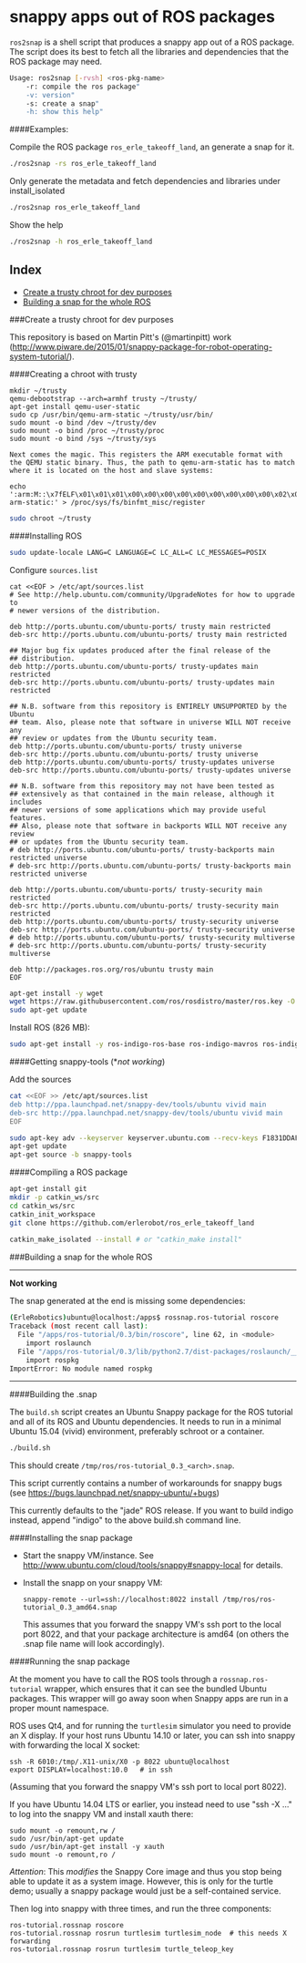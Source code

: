 snappy apps out of ROS packages
===============================

`ros2snap` is a shell script that produces a snappy app out of a ROS package. The script does its best to fetch all the libraries and dependencies that the ROS package may need.

```bash
Usage: ros2snap [-rvsh] <ros-pkg-name>
    -r: compile the ros package"
    -v: version"
    -s: create a snap"
    -h: show this help"

```

####Examples:

Compile the ROS package `ros_erle_takeoff_land`, an generate a snap for it.
```bash
./ros2snap -rs ros_erle_takeoff_land
```

Only generate the metadata and fetch dependencies and libraries under install_isolated
```bash
./ros2snap ros_erle_takeoff_land
```

Show the help
```bash
./ros2snap -h ros_erle_takeoff_land
```


Index
------
- [Create a trusty chroot for dev purposes](https://github.com/erlerobot/ros2snap/blob/master/README.md#create-a-trusty-chroot-for-dev-purposes)
- [Building a snap for the whole ROS ](https://github.com/erlerobot/ros2snap/blob/master/README.md#building-a-snap-for-the-whole-ros)



###Create a trusty chroot for dev purposes

This repository is based on Martin Pitt's (@martinpitt) work (http://www.piware.de/2015/01/snappy-package-for-robot-operating-system-tutorial/).

####Creating a chroot with trusty

```
mkdir ~/trusty
qemu-debootstrap --arch=armhf trusty ~/trusty/
apt-get install qemu-user-static
sudo cp /usr/bin/qemu-arm-static ~/trusty/usr/bin/
sudo mount -o bind /dev ~/trusty/dev
sudo mount -o bind /proc ~/trusty/proc
sudo mount -o bind /sys ~/trusty/sys

Next comes the magic. This registers the ARM executable format with the QEMU static binary. Thus, the path to qemu-arm-static has to match where it is located on the host and slave systems:

```
```
echo ':arm:M::\x7fELF\x01\x01\x01\x00\x00\x00\x00\x00\x00\x00\x00\x00\x02\x00\x28\x00:\xff\xff\xff\xff\xff\xff\xff\x00\xff\xff\xff\xff\xff\xff\xff\xff\xfe\xff\xff\xff:/usr/bin/qemu-arm-static:' > /proc/sys/fs/binfmt_misc/register
```

```bash
sudo chroot ~/trusty
```

####Installing ROS

```bash
sudo update-locale LANG=C LANGUAGE=C LC_ALL=C LC_MESSAGES=POSIX
```

Configure `sources.list`
```
cat <<EOF > /etc/apt/sources.list
# See http://help.ubuntu.com/community/UpgradeNotes for how to upgrade to
# newer versions of the distribution.

deb http://ports.ubuntu.com/ubuntu-ports/ trusty main restricted
deb-src http://ports.ubuntu.com/ubuntu-ports/ trusty main restricted

## Major bug fix updates produced after the final release of the
## distribution.
deb http://ports.ubuntu.com/ubuntu-ports/ trusty-updates main restricted
deb-src http://ports.ubuntu.com/ubuntu-ports/ trusty-updates main restricted

## N.B. software from this repository is ENTIRELY UNSUPPORTED by the Ubuntu
## team. Also, please note that software in universe WILL NOT receive any
## review or updates from the Ubuntu security team.
deb http://ports.ubuntu.com/ubuntu-ports/ trusty universe
deb-src http://ports.ubuntu.com/ubuntu-ports/ trusty universe
deb http://ports.ubuntu.com/ubuntu-ports/ trusty-updates universe
deb-src http://ports.ubuntu.com/ubuntu-ports/ trusty-updates universe

## N.B. software from this repository may not have been tested as
## extensively as that contained in the main release, although it includes
## newer versions of some applications which may provide useful features.
## Also, please note that software in backports WILL NOT receive any review
## or updates from the Ubuntu security team.
# deb http://ports.ubuntu.com/ubuntu-ports/ trusty-backports main restricted universe
# deb-src http://ports.ubuntu.com/ubuntu-ports/ trusty-backports main restricted universe

deb http://ports.ubuntu.com/ubuntu-ports/ trusty-security main restricted
deb-src http://ports.ubuntu.com/ubuntu-ports/ trusty-security main restricted
deb http://ports.ubuntu.com/ubuntu-ports/ trusty-security universe
deb-src http://ports.ubuntu.com/ubuntu-ports/ trusty-security universe
# deb http://ports.ubuntu.com/ubuntu-ports/ trusty-security multiverse
# deb-src http://ports.ubuntu.com/ubuntu-ports/ trusty-security multiverse

deb http://packages.ros.org/ros/ubuntu trusty main
EOF
```

```bash
apt-get install -y wget
wget https://raw.githubusercontent.com/ros/rosdistro/master/ros.key -O - | sudo apt-key add -
sudo apt-get update
```

Install ROS (826 MB):
```bash
sudo apt-get install -y ros-indigo-ros-base ros-indigo-mavros ros-indigo-mavros-extras ros-indigo-serial
```

####Getting snappy-tools (**not working*)

Add the sources
```bash
cat <<EOF >> /etc/apt/sources.list
deb http://ppa.launchpad.net/snappy-dev/tools/ubuntu vivid main 
deb-src http://ppa.launchpad.net/snappy-dev/tools/ubuntu vivid main
EOF

sudo apt-key adv --keyserver keyserver.ubuntu.com --recv-keys F1831DDAFC42E99D
apt-get update
apt-get source -b snappy-tools
```

####Compiling a ROS package

```bash
apt-get install git
mkdir -p catkin_ws/src
cd catkin_ws/src
catkin_init_workspace
git clone https://github.com/erlerobot/ros_erle_takeoff_land
 
catkin_make_isolated --install # or "catkin_make install"

```



###Building a snap for the whole ROS 

----

**Not working**

The snap generated at the end is missing some dependencies:
```bash
(ErleRobotics)ubuntu@localhost:/apps$ rossnap.ros-tutorial roscore
Traceback (most recent call last):
  File "/apps/ros-tutorial/0.3/bin/roscore", line 62, in <module>
    import roslaunch
  File "/apps/ros-tutorial/0.3/lib/python2.7/dist-packages/roslaunch/__init__.py", line 48, in <module>
    import rospkg
ImportError: No module named rospkg

```

----

####Building the .snap

The ``build.sh`` script creates an Ubuntu Snappy package for the ROS tutorial
and all of its ROS and Ubuntu dependencies. It needs to run in a minimal Ubuntu
15.04 (vivid) environment, preferably schroot or a container. 

```bash
./build.sh
```

This should create `/tmp/ros/ros-tutorial_0.3_<arch>.snap`.

This script currently contains a number of workarounds for snappy bugs (see
https://bugs.launchpad.net/snappy-ubuntu/+bugs)

This currently defaults to the "jade" ROS release. If you want to build indigo
instead, append "indigo" to the above build.sh command line.

####Installing the snap package


 - Start the snappy VM/instance. See
   http://www.ubuntu.com/cloud/tools/snappy#snappy-local for details.

 - Install the snapp on your snappy VM:

       snappy-remote --url=ssh://localhost:8022 install /tmp/ros/ros-tutorial_0.3_amd64.snap

   This assumes that you forward the snappy VM's ssh port to the local port
   8022, and that your package architecture is amd64 (on others the .snap
   file name will look accordingly).


####Running the snap package

At the moment you have to call the ROS tools through a `rossnap.ros-tutorial`
wrapper, which ensures that it can see the bundled Ubuntu packages. This
wrapper will go away soon when Snappy apps are run in a proper mount namespace.

ROS uses Qt4, and for running the `turtlesim` simulator you need to provide an
X display. If your host runs Ubuntu 14.10 or later, you can ssh into snappy
with forwarding the local X socket:

    ssh -R 6010:/tmp/.X11-unix/X0 -p 8022 ubuntu@localhost
    export DISPLAY=localhost:10.0   # in ssh

(Assuming that you forward the snappy VM's ssh port to local port 8022).

If you have Ubuntu 14.04 LTS or earlier, you instead need to use "ssh -X ..."
to log into the snappy VM and install xauth there:

    sudo mount -o remount,rw /
    sudo /usr/bin/apt-get update
    sudo /usr/bin/apt-get install -y xauth
    sudo mount -o remount,ro /

*Attention*: This *modifies* the Snappy Core image and thus you stop being able
to update it as a system image. However, this is only for the turtle demo;
usually a snappy package would just be a self-contained service.

Then log into snappy with three times, and run the three components:

    ros-tutorial.rossnap roscore
    ros-tutorial.rossnap rosrun turtlesim turtlesim_node  # this needs X forwarding
    ros-tutorial.rossnap rosrun turtlesim turtle_teleop_key

